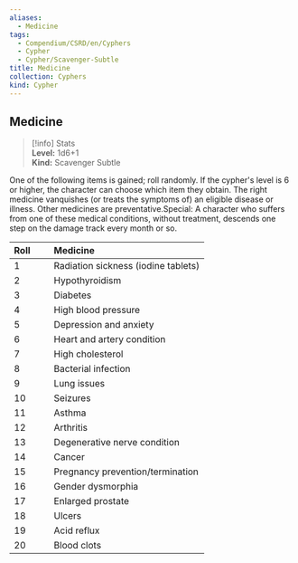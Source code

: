 ```yaml
---
aliases:
  - Medicine
tags:
  - Compendium/CSRD/en/Cyphers
  - Cypher
  - Cypher/Scavenger-Subtle
title: Medicine
collection: Cyphers
kind: Cypher
---
```

## Medicine  
>[!info] Stats  
> **Level:** 1d6+1  
> **Kind:** Scavenger Subtle
  
One of the following items is gained; roll randomly. If the cypher's level is 6 or higher, the character can choose which item they obtain. The right medicine vanquishes (or treats the symptoms of) an eligible disease or illness. Other medicines are preventative.Special: A character who suffers from one of these medical conditions, without treatment, descends one step on the damage track every month or so.  

|  Roll &nbsp; &nbsp; &nbsp; | Medicine  |  
| ------------- | :----------- |  
| 1 | Radiation sickness (iodine tablets) |  
| 2 | Hypothyroidism |  
| 3 | Diabetes |  
| 4 | High blood pressure |  
| 5 | Depression and anxiety |  
| 6 | Heart and artery condition |  
| 7 | High cholesterol |  
| 8 | Bacterial infection |  
| 9 | Lung issues |  
| 10 | Seizures |  
| 11 | Asthma |  
| 12 | Arthritis |  
| 13 | Degenerative nerve condition |  
| 14 | Cancer |  
| 15 | Pregnancy prevention/termination |  
| 16 | Gender dysmorphia |  
| 17 | Enlarged prostate |  
| 18 | Ulcers |  
| 19 | Acid reflux |  
| 20 | Blood clots |